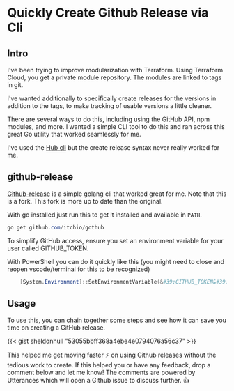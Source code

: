 # Quickly Create Github Release via Cli


## Intro

I&#39;ve been trying to improve modularization with Terraform.
Using Terraform Cloud, you get a private module repository.
The modules are linked to tags in git.

I&#39;ve wanted additionally to specifically create releases for the versions in addition to the tags, to make tracking of usable versions a little cleaner.

There are several ways to do this, including using the GitHub API, npm modules, and more.
I wanted a simple CLI tool to do this and ran across this great Go utility that worked seamlessly for me.

I&#39;ve used the [Hub cli](http://bit.ly/2w1fZYu) but the create release syntax never really worked for me.

## github-release

[Github-release](http://bit.ly/32qoDM9) is a simple golang cli that worked great for me.
Note that this is a fork.
This fork is more up to date than the original.

With go installed just run this to get it installed and available in `PATH`.

```powershell
go get github.com/itchio/gothub
```

To simplify GitHub access, ensure you set an environment variable for your user called GITHUB_TOKEN.

With PowerShell you can do it quickly like this (you might need to close and reopen vscode/terminal for this to be recognized)

```powershell
    [System.Environment]::SetEnvironmentVariable(&#39;GITHUB_TOKEN&#39;,&#39;tokenhere&#39;,&#39;User&#39;)
```

## Usage

To use this, you can chain together some steps and see how it can save you time on creating a GitHub release.

{{&lt; gist sheldonhull  &#34;53055bbff368a4ebe4e0794076a56c37&#34; &gt;}}

This helped me get moving faster ⚡ on using Github releases without the tedious work to create.
If this helped you or have any feedback, drop a comment below and let me know!
The comments are powered by Utterances which will open a Github issue to discuss further. 👍

